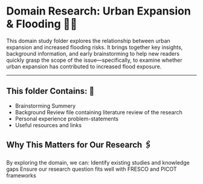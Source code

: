 # Domain Research: Urban Expansion & Flooding 🌆🌊

This domain study folder explores the relationship between urban expansion and
increased flooding risks. It brings together key insights, background
information, and early brainstorming to help new readers quickly grasp the
scope of the issue—specifically, to examine whether urban expansion has
contributed to increased flood exposure.

---

## This folder Contains: 📂

- Brainstorming Summery
- Background Review file containing literature review of the research
- Personal experience problem-statements
- Useful resources and links

## Why This Matters for Our Research 🖇️

By exploring the domain, we can:
Identify existing studies and knowledge gaps
Ensure our research question fits well with FRESCO and PICOT frameworks
